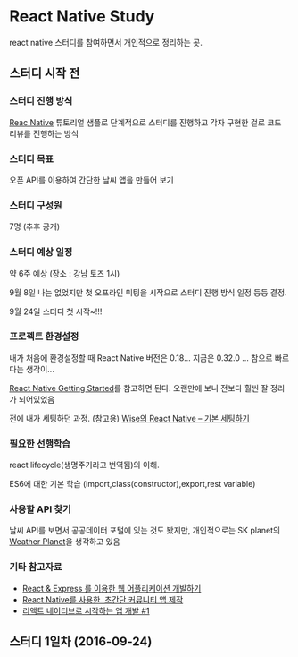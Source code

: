 # React Native Study

react native 스터디를 참여하면서 개인적으로 정리하는 곳.

## 스터디 시작 전 

### 스터디 진행 방식	

[Reac Native](https://facebook.github.io/react-native/) 튜토리얼 샘플로 단계적으로 스터디를 진행하고 각자 구현한 걸로 코드 리뷰를 진행하는 방식

### 스터디 목표

오픈 API를 이용하여 간단한 날씨 앱을 만들어 보기

### 스터디 구성원 

7명 (추후 공개)

### 스터디 예상 일정

약 6주 예상 (장소 : 강남 토즈 1시)

9월 8일 나는 없었지만 첫 오프라인 미팅을 시작으로 스터디 진행 방식 일정 등등 결정.

9월 24일 스터디 첫 시작~!!!

### 프로젝트 환경설정

내가 처음에 환경설정할 때 React Native 버전은 0.18... 지금은 0.32.0 ... 참으로 빠르다는 생각이... 

[React Native Getting Started](https://facebook.github.io/react-native/docs/getting-started.html)를 참고하면 된다. 오랜만에 보니 전보다 훨씬 잘 정리가 되어있었음

전에 내가 세팅하던 과정. (참고용) [Wise의 React Native – 기본 세팅하기](http://wagunblog.com/wp/?p=1855)

### 필요한 선행학습

react lifecycle(생명주기라고 번역됨)의 이해.

ES6에 대한 기본 학습 (import,class(constructor),export,rest variable)

### 사용할 API 찾기

날씨 API를 보면서 공공데이터 포털에 있는 것도 봤지만, 개인적으로는 SK planet의 [Weather Planet](https://developers.skplanetx.com/apidoc/kor/weather/)을 생각하고 있음

### 기타 참고자료

* [React & Express 를 이용한 웹 어플리케이션 개발하기](https://www.inflearn.com/course/react-%EA%B0%95%EC%A2%8C-velopert/)
* [React Native를 사용한  초간단 커뮤니티 앱 제작](http://www.slideshare.net/taggon/react-native)
* [리액트 네이티브로 시작하는 앱 개발 #1](https://realm.io/kr/news/react-native/)

## 스터디 1일차 (2016-09-24)


